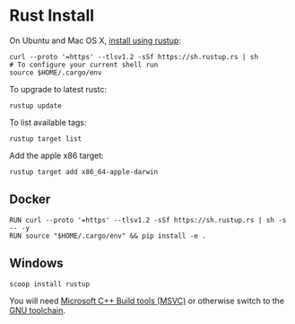 # Rust Install

On Ubuntu and Mac OS X, [install using rustup](https://www.rust-lang.org/tools/install):

```
curl --proto '=https' --tlsv1.2 -sSf https://sh.rustup.rs | sh
# To configure your current shell run
source $HOME/.cargo/env
```

To upgrade to latest rustc:

```
rustup update
```

To list available tags:

```
rustup target list
```

Add the apple x86 target:

```
rustup target add x86_64-apple-darwin
```

## Docker

```
RUN curl --proto '=https' --tlsv1.2 -sSf https://sh.rustup.rs | sh -s -- -y
RUN source "$HOME/.cargo/env" && pip install -e .
```

## Windows

```
scoop install rustup
```

You will need [Microsoft C++ Build tools (MSVC)](ms-build-tools.md) or otherwise switch to the [GNU toolchain](https://stackoverflow.com/a/64121601/149412).
